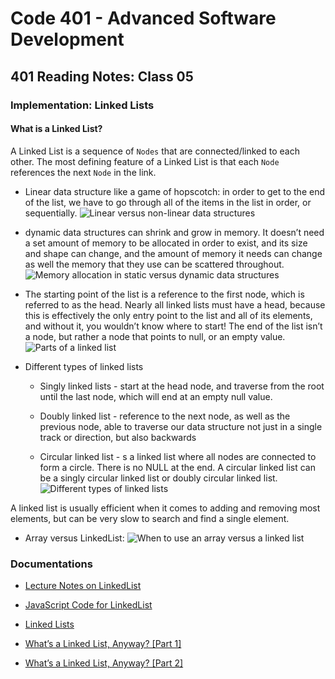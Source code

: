 # Code 401 - Advanced Software Development

## 401 Reading Notes: Class 05

### Implementation: Linked Lists

#### What is a Linked List?

A Linked List is a sequence of `Nodes` that are connected/linked to each other. The most defining feature of a Linked List is that each `Node` references the next `Node` in the link.

  - Linear data structure like a game of hopscotch: in order to get to the end of the list, we have to go through all of the items in the list in order, or sequentially.
    ![Linear versus non-linear data structures](https://miro.medium.com/max/490/1*Xokk6XOjWyIGCBujkJsCzQ.jpeg)

  - dynamic data structures can shrink and grow in memory. It doesn’t need a set amount of memory to be allocated in order to exist, and its size and shape can change, and the amount of memory it needs can change as well the memory that they use can be scattered throughout.
    ![Memory allocation in static versus dynamic data structures](https://miro.medium.com/max/490/1*G43FVT5xJ1n1QDKVNZUxXQ.jpeg)

  - The starting point of the list is a reference to the first node, which is referred to as the head. Nearly all linked lists must have a head, because this is effectively the only entry point to the list and all of its elements, and without it, you wouldn’t know where to start! The end of the list isn’t a node, but rather a node that points to null, or an empty value.
    ![Parts of a linked list](https://miro.medium.com/max/490/1*K0_eV07tJtKQSVGKfP18bw.jpeg)

  - Different types of linked lists

    - Singly linked lists - start at the head node, and traverse from the root until the last node, which will end at an empty null value.
    
    - Doubly linked list - reference to the next node, as well as the previous node, able to traverse our data structure not just in a single track or direction, but also backwards

    - Circular linked list - s a linked list where all nodes are connected to form a circle. There is no NULL at the end. A circular linked list can be a singly circular linked list or doubly circular linked list.
    ![Different types of linked lists](https://miro.medium.com/max/490/1*AeMDLFUjR0w0J4n8CP4H6g.jpeg)

A linked list is usually efficient when it comes to adding and removing most elements, but can be very slow to search and find a single element.

  - Array versus LinkedList:
    ![When to use an array versus a linked list](https://miro.medium.com/max/490/1*cUehR5S18XSoVLaPNfNzlA.jpeg)

### Documentations

- [Lecture Notes on LinkedList](notes/DSA_Lecture.md)

- [JavaScript Code for LinkedList](notes/LinkedList.js)

- [Linked Lists](https://codefellows.github.io/common_curriculum/data_structures_and_algorithms/Code_401/class-05/resources/singly_linked_list.html)

- [What’s a Linked List, Anyway? [Part 1]](https://medium.com/basecs/whats-a-linked-list-anyway-part-1-d8b7e6508b9d)

- [What’s a Linked List, Anyway? [Part 2]](https://medium.com/basecs/whats-a-linked-list-anyway-part-2-131d96f71996)

